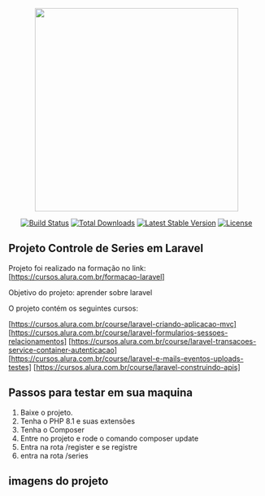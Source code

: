 <p align="center"><a href="https://laravel.com" target="_blank"><img src="https://raw.githubusercontent.com/laravel/art/master/logo-lockup/5%20SVG/2%20CMYK/1%20Full%20Color/laravel-logolockup-cmyk-red.svg" width="400"></a></p>

<p align="center">
<a href="https://travis-ci.org/laravel/framework"><img src="https://travis-ci.org/laravel/framework.svg" alt="Build Status"></a>
<a href="https://packagist.org/packages/laravel/framework"><img src="https://img.shields.io/packagist/dt/laravel/framework" alt="Total Downloads"></a>
<a href="https://packagist.org/packages/laravel/framework"><img src="https://img.shields.io/packagist/v/laravel/framework" alt="Latest Stable Version"></a>
<a href="https://packagist.org/packages/laravel/framework"><img src="https://img.shields.io/packagist/l/laravel/framework" alt="License"></a>
</p>

## Projeto Controle de Series em Laravel

Projeto foi realizado na formação no link: [https://cursos.alura.com.br/formacao-laravel]

Objetivo do projeto: aprender sobre laravel

O projeto contém os seguintes cursos:

[https://cursos.alura.com.br/course/laravel-criando-aplicacao-mvc]
[https://cursos.alura.com.br/course/laravel-formularios-sessoes-relacionamentos]
[https://cursos.alura.com.br/course/laravel-transacoes-service-container-autenticacao]
[https://cursos.alura.com.br/course/laravel-e-mails-eventos-uploads-testes]
[https://cursos.alura.com.br/course/laravel-construindo-apis]

## Passos para testar em sua maquina
 1. Baixe o projeto.
 2. Tenha o PHP 8.1 e suas extensões
 3. Tenha o Composer
 4. Entre no projeto e rode o comando composer update
 5. Entra na rota /register e se registre
 6. entra na rota /series

## imagens do projeto
